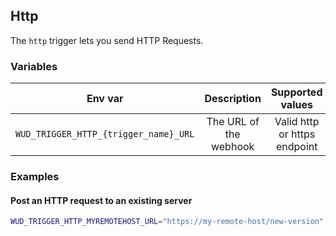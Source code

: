 ## Http

The ```http``` trigger lets you send HTTP Requests.

### Variables

| Env var                                   | Description            | Supported values              | Default value |
| ----------------------------------------- |:----------------------:|:-----------------------------:|:-------------:| 
| ```WUD_TRIGGER_HTTP_{trigger_name}_URL``` | The URL of the webhook | Valid http or https endpoint  |               |

### Examples

#### Post an HTTP request to an existing server 

```bash
WUD_TRIGGER_HTTP_MYREMOTEHOST_URL="https://my-remote-host/new-version"
```